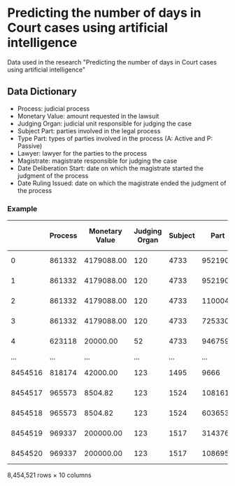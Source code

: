 # Predicting the number of days in Court cases using artificial intelligence
Data used in the research "Predicting the number of days in Court cases using artificial intelligence"

## Data Dictionary
- Process: judicial process
- Monetary Value:	amount requested in the lawsuit
- Judging Organ: judicial unit responsible for judging the case
- Subject	Part:	parties involved in the legal process
- Type Part: types of parties involved in the process (A: Active and P: Passive)
- Lawyer:	lawyer for the parties to the process
- Magistrate:	magistrate responsible for judging the case
- Date Deliberation Start:	date on which the magistrate started the judgment of the process
- Date Ruling Issued: date on which the magistrate ended the judgment of the process

### Example
| | Process | Monetary Value | Judging Organ | Subject | Part | Type  Part | Lawyer | Magistrate | Date Deliberation Start | Date Ruling Issued |
| - | - | - | - | - | - | - | - | - | - | - |
|0|861332|4179088.00|120|4733|952190|A|264135.0|253095|2020-06-18 10:22:58.033||2020-06-18 08:55:59.823|
1|861332|4179088.00|120|4733|952190|A|417446.0|253095|2020-06-18 10:22:58.033|2020-06-18 08:55:59.823|
2|861332|4179088.00|120|4733|110004|P|25018.0|253095|2020-06-18 10:22:58.033|2020-06-18 08:55:59.823|
3|861332|4179088.00|120|4733|725330|P|25018.0|253095|2020-06-18 10:22:58.033|2020-06-18 08:55:59.823|
4|623118|20000.00|52|4733|946759|A|11210.0|150786|2019-11-13 09:38:43.232|2019-11-12 16:39:34.542|
...|...|...|...|...|...|...|...|...|...|...|
8454516|818174|42000.00|123|1495|9666|P|NaN|469401|2020-07-20 14:25:15.693|2020-07-20 14:22:05.772|
8454517|965573|8504.82|123|1524|1081612|A|621557.0|469401|2020-08-07 09:29:33.927|2020-08-06 19:04:53.448|
8454518|965573|8504.82|123|1524|603653|P|NaN|469401|2020-08-07 09:29:33.927|2020-08-06 19:04:53.448|
8454519|969337|200000.00|123|1517|314376|A|249637.0|469401|2020-08-07 09:29:33.92|2020-08-06 18:52:40.895|
8454520|969337|200000.00|123|1517|1086957|P|466468.0|469401|2020-08-07 09:29:33.92|2020-08-06 18:52:40.895|
8,454,521 rows × 10 columns
